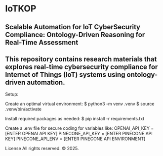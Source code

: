 # IoTKOP
## Scalable Automation for IoT CyberSecurity Compliance: Ontology-Driven Reasoning for Real-Time Assessment
## This repository contains research materials that explores real-time cybersecurity compliance for Internet of Things (IoT) systems using ontology-driven automation.

Setup:

Create an optimal virtual environment:
$ python3 -m venv .venv
$ source .venv/bin/activate

Install required packages as needed:
$ pip install -r requirements.txt

Create a .env file for secure coding for variables like:
OPENAI_API_KEY = [ENTER OPENAI API KEY]
PINECONE_API_KEY = [ENTER PINECONE API KEY]
PINECONE_API_ENV = [ENTER PINECONE API ENVIRONMENT]

License
All rights reserved. © 2025.   
